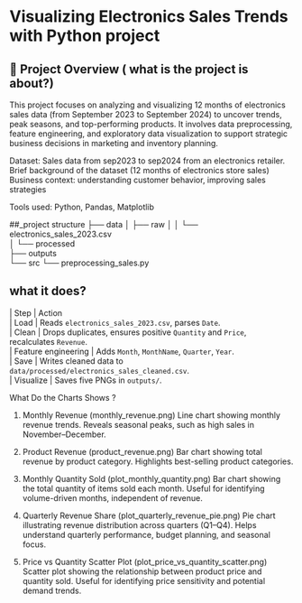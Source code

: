 # Visualizing Electronics Sales Trends with Python project 

## 📌 Project Overview ( what is the project is about?)
This project focuses on analyzing and visualizing 12 months of electronics sales data (from September 2023 to September 2024) to uncover trends, peak seasons, and top-performing products. It involves data preprocessing, feature engineering, and exploratory data visualization to support strategic business decisions in marketing and inventory planning.



Dataset: Sales data from sep2023 to sep2024 from an electronics retailer.
Brief background of the dataset (12 months of electronics store sales)
Business context: understanding customer behavior, improving sales strategies

  
Tools used: 
Python, Pandas, Matplotlib


##_project structure
├── data
│   ├── raw
│   │   └── electronics_sales_2023.csv   
│   └── processed                      
├── outputs                            
└── src
    └── preprocessing_sales.py           

## what it does?

| Step                | Action              
| Load                | Reads `electronics_sales_2023.csv`, parses `Date`.                                                      
| Clean               | Drops duplicates, ensures positive `Quantity` and `Price`, recalculates `Revenue`.                      
| Feature engineering | Adds `Month`, `MonthName`, `Quarter`, `Year`.                                                           
| Save                | Writes cleaned data to `data/processed/electronics_sales_cleaned.csv`.                                  
| Visualize           | Saves five PNGs in `outputs/`.

 What Do the Charts Shows ?
 
1) Monthly Revenue (monthly_revenue.png)
    Line chart showing monthly revenue trends.
    Reveals seasonal peaks, such as high sales in November–December.

2)  Product Revenue (product_revenue.png)
    Bar chart showing total revenue by product category.
   Highlights best-selling product categories.

3) Monthly Quantity Sold (plot_monthly_quantity.png)
   Bar chart showing the total quantity of items sold each month.
   Useful for identifying volume-driven months, independent of revenue.

4) Quarterly Revenue Share (plot_quarterly_revenue_pie.png)
   Pie chart illustrating revenue distribution across quarters (Q1–Q4).
   Helps understand quarterly performance, budget planning, and seasonal focus.

5) Price vs Quantity Scatter Plot (plot_price_vs_quantity_scatter.png)
   Scatter plot showing the relationship between product price and quantity sold.
   Useful for identifying price sensitivity and potential demand trends.
   
 
